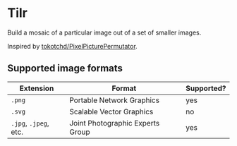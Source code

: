 # Tilr

Build a mosaic of a particular image out of a set of smaller images.

Inspired by [tokotchd/PixelPicturePermutator](https://github.com/tokotchd/PixelPicturePermutator).

## Supported image formats

| Extension | Format | Supported? |
| --------- | ------ | ---------- |
| `.png` | Portable Network Graphics | yes |
| `.svg` | Scalable Vector Graphics | no |
| `.jpg`, `.jpeg`, etc. | Joint Photographic Experts Group | yes |
